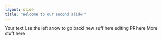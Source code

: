 ```yaml
---
layout: slide
title: "Welcome to our second slide!"
---
```

Your text
Use the left arrow to go back!
new suff here
editing PR here
More stuff here
